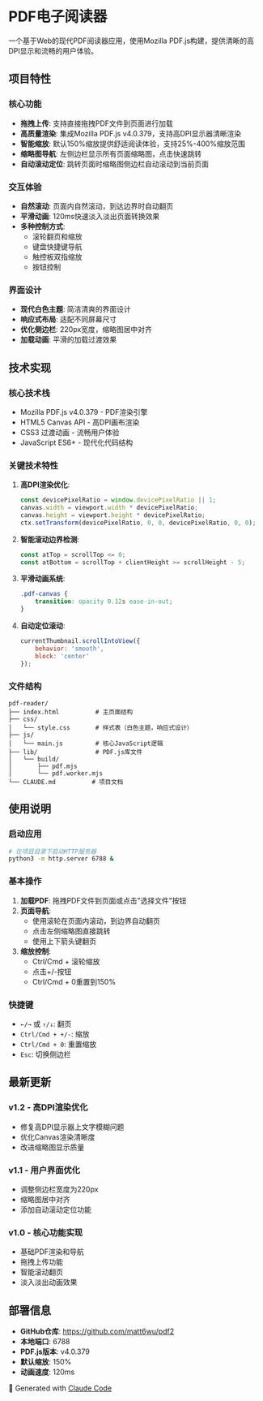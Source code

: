 # PDF电子阅读器

一个基于Web的现代PDF阅读器应用，使用Mozilla PDF.js构建，提供清晰的高DPI显示和流畅的用户体验。

## 项目特性

### 核心功能
- **拖拽上传**: 支持直接拖拽PDF文件到页面进行加载
- **高质量渲染**: 集成Mozilla PDF.js v4.0.379，支持高DPI显示器清晰渲染
- **智能缩放**: 默认150%缩放提供舒适阅读体验，支持25%-400%缩放范围
- **缩略图导航**: 左侧边栏显示所有页面缩略图，点击快速跳转
- **自动滚动定位**: 跳转页面时缩略图侧边栏自动滚动到当前页面

### 交互体验
- **自然滚动**: 页面内自然滚动，到达边界时自动翻页
- **平滑动画**: 120ms快速淡入淡出页面转换效果
- **多种控制方式**: 
  - 滚轮翻页和缩放
  - 键盘快捷键导航
  - 触控板双指缩放
  - 按钮控制

### 界面设计
- **现代白色主题**: 简洁清爽的界面设计
- **响应式布局**: 适配不同屏幕尺寸
- **优化侧边栏**: 220px宽度，缩略图居中对齐
- **加载动画**: 平滑的加载过渡效果

## 技术实现

### 核心技术栈
- Mozilla PDF.js v4.0.379 - PDF渲染引擎
- HTML5 Canvas API - 高DPI画布渲染
- CSS3 过渡动画 - 流畅用户体验
- JavaScript ES6+ - 现代化代码结构

### 关键技术特性
1. **高DPI渲染优化**:
   ```javascript
   const devicePixelRatio = window.devicePixelRatio || 1;
   canvas.width = viewport.width * devicePixelRatio;
   canvas.height = viewport.height * devicePixelRatio;
   ctx.setTransform(devicePixelRatio, 0, 0, devicePixelRatio, 0, 0);
   ```

2. **智能滚动边界检测**:
   ```javascript
   const atTop = scrollTop <= 0;
   const atBottom = scrollTop + clientHeight >= scrollHeight - 5;
   ```

3. **平滑动画系统**:
   ```css
   .pdf-canvas {
       transition: opacity 0.12s ease-in-out;
   }
   ```

4. **自动定位滚动**:
   ```javascript
   currentThumbnail.scrollIntoView({
       behavior: 'smooth',
       block: 'center'
   });
   ```

### 文件结构
```
pdf-reader/
├── index.html          # 主页面结构
├── css/
│   └── style.css       # 样式表（白色主题，响应式设计）
├── js/
│   └── main.js         # 核心JavaScript逻辑
├── lib/                # PDF.js库文件
│   └── build/
│       ├── pdf.mjs
│       └── pdf.worker.mjs
└── CLAUDE.md          # 项目文档
```

## 使用说明

### 启动应用
```bash
# 在项目目录下启动HTTP服务器
python3 -m http.server 6788 &
```

### 基本操作
1. **加载PDF**: 拖拽PDF文件到页面或点击"选择文件"按钮
2. **页面导航**: 
   - 使用滚轮在页面内滚动，到边界自动翻页
   - 点击左侧缩略图直接跳转
   - 使用上下箭头键翻页
3. **缩放控制**:
   - Ctrl/Cmd + 滚轮缩放
   - 点击+/-按钮
   - Ctrl/Cmd + 0重置到150%

### 快捷键
- `←/→` 或 `↑/↓`: 翻页
- `Ctrl/Cmd + +/-`: 缩放
- `Ctrl/Cmd + 0`: 重置缩放
- `Esc`: 切换侧边栏

## 最新更新

### v1.2 - 高DPI渲染优化
- 修复高DPI显示器上文字模糊问题
- 优化Canvas渲染清晰度
- 改进缩略图显示质量

### v1.1 - 用户界面优化
- 调整侧边栏宽度为220px
- 缩略图居中对齐
- 添加自动滚动定位功能

### v1.0 - 核心功能实现
- 基础PDF渲染和导航
- 拖拽上传功能
- 智能滚动翻页
- 淡入淡出动画效果

## 部署信息

- **GitHub仓库**: https://github.com/matt6wu/pdf2
- **本地端口**: 6788
- **PDF.js版本**: v4.0.379
- **默认缩放**: 150%
- **动画速度**: 120ms

🤖 Generated with [Claude Code](https://claude.ai/code)